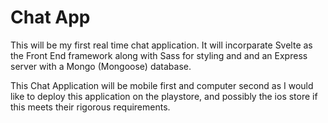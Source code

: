 # Chat App
This will be my first real time chat application. It will incorparate Svelte as the Front End framework along with Sass for styling and and an Express server with a Mongo (Mongoose) database.

This Chat Application will be mobile first and computer second as I would like to deploy this application on the playstore, and possibly the ios store if this meets their rigorous requirements.
